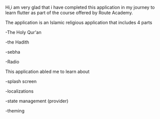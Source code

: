 Hi,i am very glad that i have completed this application in my journey to learn flutter as part of the course offered by Route Academy.

The application is an Islamic religious application that includes 4 parts

-The Holy Qur'an

-the Hadith

-sebha

-Radio

This application abled me to learn about

-splash screen

-localizations

-state management (provider)

-theming
